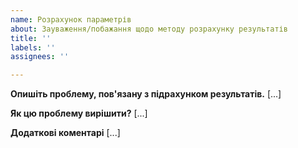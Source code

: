 ```yaml
---
name: Розрахунок параметрів
about: Зауваження/побажання щодо методу розрахунку результатів
title: ''
labels: ''
assignees: ''

---
```


**Опишіть проблему, пов'язану з підрахунком результатів.**
[...]

**Як цю проблему вирішити?**
[...]

**Додаткові коментарі**
[...]
